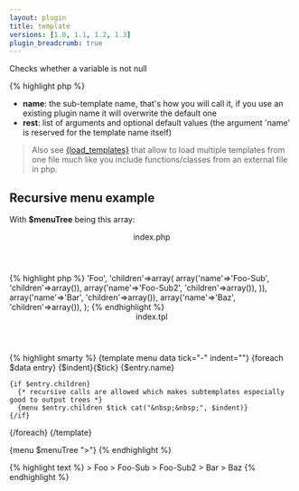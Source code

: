 ```yaml
---
layout: plugin
title: template
versions: [1.0, 1.1, 1.2, 1.3]
plugin_breadcrumb: true
---
```


Checks whether a variable is not null
<div class="code-box">
{% highlight php %}
<?php
template(string $name [, array $rest = array() ])
{% endhighlight %}
</div>

* **name**: the sub-template name, that's how you will call it, if you use an existing plugin name it will overwrite the default one
* **rest**: list of arguments and optional default values (the argument 'name' is reserved for the template name itself)

> Also see [{load_templates}](/documentation/1.2.x/functions/load-templates.html) that allow to load multiple templates from one file much like you include functions/classes from an external file in php.


## Recursive menu example
With **$menuTree** being this array:
<div class="code-box">
<header>index.php</header>
{% highlight php %}
<?php
$menuTree = array(
  array('name'=>'Foo', 'children'=>array(
    array('name'=>'Foo-Sub', 'children'=>array()),
    array('name'=>'Foo-Sub2', 'children'=>array()),
  )), 
  array('name'=>'Bar', 'children'=>array()), 
  array('name'=>'Baz', 'children'=>array()), 
);
{% endhighlight %}
</div>

<div class="code-box">
<header>index.tpl</header>
{% highlight smarty %}
{template menu data tick="-" indent=""}
  {foreach $data entry}
    {$indent}{$tick} {$entry.name}<br />
 
    {if $entry.children}
      {* recursive calls are allowed which makes subtemplates especially good to output trees *}
      {menu $entry.children $tick cat("&nbsp;&nbsp;", $indent)}
    {/if}
  {/foreach}
{/template}

{menu $menuTree ">"}
{% endhighlight %}
</div>

<div class="code-box">
{% highlight text %}
> Foo
  > Foo-Sub
  > Foo-Sub2
> Bar
> Baz
{% endhighlight %}
</div>